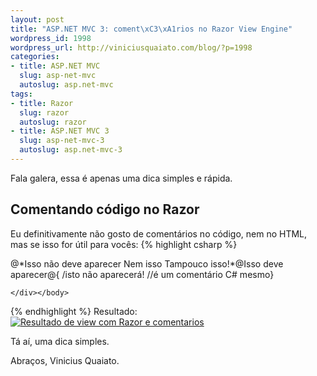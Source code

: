 ```yaml
--- 
layout: post
title: "ASP.NET MVC 3: coment\xC3\xA1rios no Razor View Engine"
wordpress_id: 1998
wordpress_url: http://viniciusquaiato.com/blog/?p=1998
categories: 
- title: ASP.NET MVC
  slug: asp-net-mvc
  autoslug: asp.net-mvc
tags: 
- title: Razor
  slug: razor
  autoslug: razor
- title: ASP.NET MVC 3
  slug: asp-net-mvc-3
  autoslug: asp.net-mvc-3
---
```

Fala galera, essa é apenas uma dica simples e rápida.

## Comentando código no Razor
Eu definitivamente não gosto de comentários no código, nem no HTML, mas se isso for útil para vocês:
{% highlight csharp %}
<body>    <div>@*Isso não deve aparecer                        Nem isso                        Tampouco isso!*@Isso deve aparecer@{
/isto não aparecerá!                        //é um comentário C# mesmo}


    </div></body>
{% endhighlight %}
Resultado:[![Resultado de view com Razor e comentarios](http://viniciusquaiato.com/images_posts/Resultado-de-view-com-Razor-e-comentarios-300x173.png "Resultado de view com Razor e comentarios")](http://viniciusquaiato.com/images_posts/Resultado-de-view-com-Razor-e-comentarios.png)

Tá aí, uma dica simples.

Abraços,
Vinicius Quaiato.
